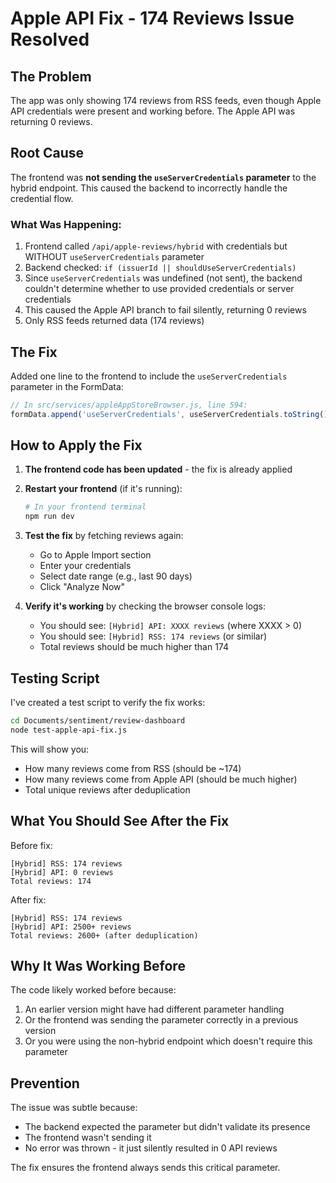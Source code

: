 # Apple API Fix - 174 Reviews Issue Resolved

## The Problem
The app was only showing 174 reviews from RSS feeds, even though Apple API credentials were present and working before. The Apple API was returning 0 reviews.

## Root Cause
The frontend was **not sending the `useServerCredentials` parameter** to the hybrid endpoint. This caused the backend to incorrectly handle the credential flow.

### What Was Happening:
1. Frontend called `/api/apple-reviews/hybrid` with credentials but WITHOUT `useServerCredentials` parameter
2. Backend checked: `if (issuerId || shouldUseServerCredentials)`
3. Since `useServerCredentials` was undefined (not sent), the backend couldn't determine whether to use provided credentials or server credentials
4. This caused the Apple API branch to fail silently, returning 0 reviews
5. Only RSS feeds returned data (174 reviews)

## The Fix
Added one line to the frontend to include the `useServerCredentials` parameter in the FormData:

```javascript
// In src/services/appleAppStoreBrowser.js, line 594:
formData.append('useServerCredentials', useServerCredentials.toString());
```

## How to Apply the Fix

1. **The frontend code has been updated** - the fix is already applied

2. **Restart your frontend** (if it's running):
   ```bash
   # In your frontend terminal
   npm run dev
   ```

3. **Test the fix** by fetching reviews again:
   - Go to Apple Import section
   - Enter your credentials
   - Select date range (e.g., last 90 days)
   - Click "Analyze Now"

4. **Verify it's working** by checking the browser console logs:
   - You should see: `[Hybrid] API: XXXX reviews` (where XXXX > 0)
   - You should see: `[Hybrid] RSS: 174 reviews` (or similar)
   - Total reviews should be much higher than 174

## Testing Script
I've created a test script to verify the fix works:

```bash
cd Documents/sentiment/review-dashboard
node test-apple-api-fix.js
```

This will show you:
- How many reviews come from RSS (should be ~174)
- How many reviews come from Apple API (should be much higher)
- Total unique reviews after deduplication

## What You Should See After the Fix

Before fix:
```
[Hybrid] RSS: 174 reviews
[Hybrid] API: 0 reviews
Total reviews: 174
```

After fix:
```
[Hybrid] RSS: 174 reviews  
[Hybrid] API: 2500+ reviews
Total reviews: 2600+ (after deduplication)
```

## Why It Was Working Before
The code likely worked before because:
1. An earlier version might have had different parameter handling
2. Or the frontend was sending the parameter correctly in a previous version
3. Or you were using the non-hybrid endpoint which doesn't require this parameter

## Prevention
The issue was subtle because:
- The backend expected the parameter but didn't validate its presence
- The frontend wasn't sending it
- No error was thrown - it just silently resulted in 0 API reviews

The fix ensures the frontend always sends this critical parameter.